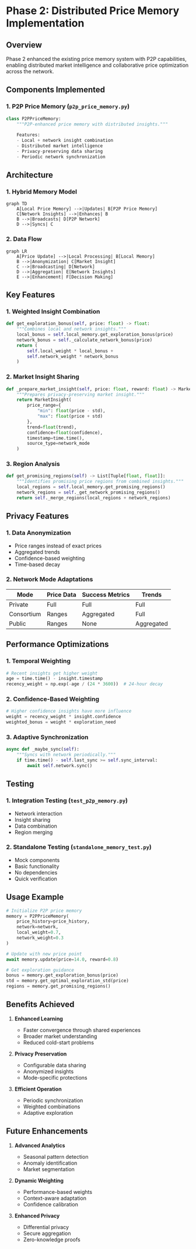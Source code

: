 # Phase 2: Distributed Price Memory Implementation

## Overview

Phase 2 enhanced the existing price memory system with P2P capabilities, enabling distributed market intelligence and collaborative price optimization across the network.

## Components Implemented

### 1. P2P Price Memory (`p2p_price_memory.py`)
```python
class P2PPriceMemory:
    """P2P-enhanced price memory with distributed insights."""
    
    Features:
    - Local + network insight combination
    - Distributed market intelligence
    - Privacy-preserving data sharing
    - Periodic network synchronization
```

## Architecture

### 1. Hybrid Memory Model
```mermaid
graph TD
    A[Local Price Memory] -->|Updates| B[P2P Price Memory]
    C[Network Insights] -->|Enhances| B
    B -->|Broadcasts| D[P2P Network]
    D -->|Syncs| C
```

### 2. Data Flow
```mermaid
graph LR
    A[Price Update] -->|Local Processing| B[Local Memory]
    B -->|Anonymization| C[Market Insight]
    C -->|Broadcasting| D[Network]
    D -->|Aggregation| E[Network Insights]
    E -->|Enhancement| F[Decision Making]
```

## Key Features

### 1. Weighted Insight Combination
```python
def get_exploration_bonus(self, price: float) -> float:
    """Combines local and network insights."""
    local_bonus = self.local_memory.get_exploration_bonus(price)
    network_bonus = self._calculate_network_bonus(price)
    return (
        self.local_weight * local_bonus +
        self.network_weight * network_bonus
    )
```

### 2. Market Insight Sharing
```python
def _prepare_market_insight(self, price: float, reward: float) -> MarketInsight:
    """Prepares privacy-preserving market insight."""
    return MarketInsight(
        price_range={
            "min": float(price - std),
            "max": float(price + std)
        },
        trend=float(trend),
        confidence=float(confidence),
        timestamp=time.time(),
        source_type=network_mode
    )
```

### 3. Region Analysis
```python
def get_promising_regions(self) -> List[Tuple[float, float]]:
    """Identifies promising price regions from combined insights."""
    local_regions = self.local_memory.get_promising_regions()
    network_regions = self._get_network_promising_regions()
    return self._merge_regions(local_regions + network_regions)
```

## Privacy Features

### 1. Data Anonymization
- Price ranges instead of exact prices
- Aggregated trends
- Confidence-based weighting
- Time-based decay

### 2. Network Mode Adaptations
| Mode | Price Data | Success Metrics | Trends |
|------|------------|-----------------|--------|
| Private | Full | Full | Full |
| Consortium | Ranges | Aggregated | Full |
| Public | Ranges | None | Aggregated |

## Performance Optimizations

### 1. Temporal Weighting
```python
# Recent insights get higher weight
age = time.time() - insight.timestamp
recency_weight = np.exp(-age / (24 * 3600))  # 24-hour decay
```

### 2. Confidence-Based Weighting
```python
# Higher confidence insights have more influence
weight = recency_weight * insight.confidence
weighted_bonus = weight * exploration_need
```

### 3. Adaptive Synchronization
```python
async def _maybe_sync(self):
    """Syncs with network periodically."""
    if time.time() - self.last_sync >= self.sync_interval:
        await self.network.sync()
```

## Testing

### 1. Integration Testing (`test_p2p_memory.py`)
- Network interaction
- Insight sharing
- Data combination
- Region merging

### 2. Standalone Testing (`standalone_memory_test.py`)
- Mock components
- Basic functionality
- No dependencies
- Quick verification

## Usage Example

```python
# Initialize P2P price memory
memory = P2PPriceMemory(
    price_history=price_history,
    network=network,
    local_weight=0.7,
    network_weight=0.3
)

# Update with new price point
await memory.update(price=14.0, reward=0.8)

# Get exploration guidance
bonus = memory.get_exploration_bonus(price)
std = memory.get_optimal_exploration_std(price)
regions = memory.get_promising_regions()
```

## Benefits Achieved

1. **Enhanced Learning**
   - Faster convergence through shared experiences
   - Broader market understanding
   - Reduced cold-start problems

2. **Privacy Preservation**
   - Configurable data sharing
   - Anonymized insights
   - Mode-specific protections

3. **Efficient Operation**
   - Periodic synchronization
   - Weighted combinations
   - Adaptive exploration

## Future Enhancements

1. **Advanced Analytics**
   - Seasonal pattern detection
   - Anomaly identification
   - Market segmentation

2. **Dynamic Weighting**
   - Performance-based weights
   - Context-aware adaptation
   - Confidence calibration

3. **Enhanced Privacy**
   - Differential privacy
   - Secure aggregation
   - Zero-knowledge proofs
